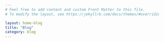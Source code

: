 ```yaml
---
# Feel free to add content and custom Front Matter to this file.
# To modify the layout, see https://jekyllrb.com/docs/themes/#overriding-theme-defaults

layout: home-blog
title: "Blog"
category: blog
---
```

